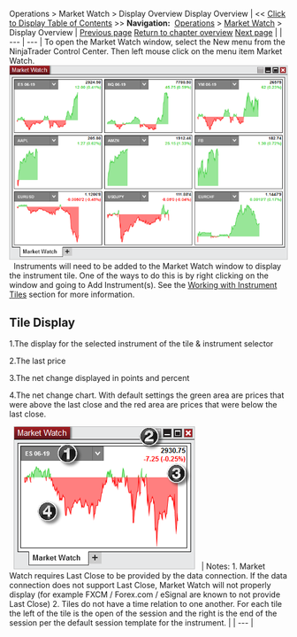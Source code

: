 ﻿
Operations > Market Watch > Display Overview
Display Overview
| << [Click to Display Table of Contents](display-overview.md) >> **Navigation:**     [Operations](operations-1.md) > [Market Watch](market-watch-1.md) > Display Overview | [Previous page](market-watch-1.md) [Return to chapter overview](market-watch-1.md) [Next page](working-with-instrument-tiles-1.md) |
| --- | --- |
To open the Market Watch window, select the New menu from the NinjaTrader Control Center. Then left mouse click on the menu item Market Watch.
 
![MarketWatch](marketwatch.png)
 
Instruments will need to be added to the Market Watch window to display the instrument tile. One of the ways to do this is by right clicking on the window and going to Add Instrument(s). See the [Working with Instrument Tiles](working-with-instrument-tiles-1.md) section for more information.
## 
## Tile Display
1.The display for the selected instrument of the tile & instrument selector

2.The last price

3.The net change displayed in points and percent

4.The net change chart. With default settings the green area are prices that were above the last close and the red area are prices that were below the last close.

 
![MarketWatch2](marketwatch2.png)
 
| Notes:  1. Market Watch requires Last Close to be provided by the data connection. If the data connection does not support Last Close, Market Watch will not properly display (for example FXCM / Forex.com / eSignal are known to not provide Last Close) 2. Tiles do not have a time relation to one another. For each tile the left of the tile is the open of the session and the right is the end of the session per the default session template for the instrument. |
| --- |

